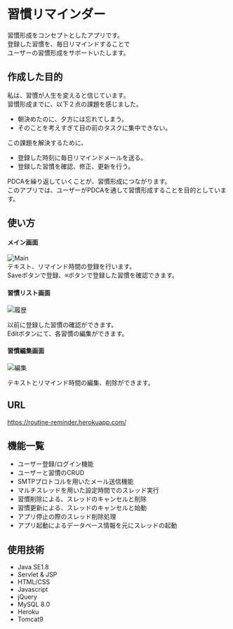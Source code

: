 # 習慣リマインダー

習慣形成をコンセプトとしたアプリです。    
登録した習慣を、毎日リマインドすることで  
ユーザーの習慣形成をサポートいたします。




## 作成した目的

私は、習慣が人生を変えると信じています。  
習慣形成までに、以下２点の課題を感じました。    

- 朝決めたのに、夕方には忘れてしまう。
- そのことを考えすぎて目の前のタスクに集中できない。

この課題を解決するために、

- 登録した時刻に毎日リマインドメールを送る。  
- 登録した習慣を確認、修正、更新を行う。

PDCAを繰り返していくことが、習慣形成につながります。  
このアプリでは、ユーザーがPDCAを通して習慣形成することを目的としています。




## 使い方


#### メイン画面  

![Main](https://github.com/Keijiro-Ida/routine-reminder/issues/1#issue-952229875)   
テキスト、リマインド時間の登録を行います。  
Saveボタンで登録、≡ボタンで登録した習慣を確認できます。


#### 習慣リスト画面

![履歴](https://github.com/Keijiro-Ida/routine-reminder/issues/2#issue-952230044)

以前に登録した習慣の確認ができます。  
Editボタンにて、各習慣の編集ができます。  


#### 習慣編集画面

![編集](https://github.com/Keijiro-Ida/routine-reminder/issues/3#issue-952230121)

テキストとリマインド時間の編集、削除ができます。





## URL
https://routine-reminder.herokuapp.com/





## 機能一覧
- ユーザー登録/ログイン機能
- ユーザーと習慣のCRUD
- SMTPプロトコルを用いたメール送信機能
- マルチスレッドを用いた設定時間でのスレッド実行
- 習慣削除による、スレッドのキャンセルと削除
- 習慣更新による、スレッドのキャンセルと始動
- アプリ停止の際のスレッド削除処理
- アプリ起動によるデータベース情報を元にスレッドの起動






## 使用技術
- Java SE1.8
- Servlet & JSP
- HTML/CSS
- Javascript
- jQuery
- MySQL 8.0
- Heroku
- Tomcat9
